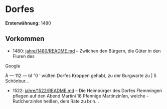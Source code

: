 # Dorfes

**Ersterwähnung:** 1480

## Vorkommen
- 1480: [jahre/1480/README.md](../jahre/1480/README.md) – Zwiſchen den Bürgern, die Güter in den Fluren des

Google


À — 112 — bl
“0 ‘ wüſten Dorfes Kroppen gehabt, zu der Burgwarte zu |
5 Schönbur...
- 1522: [jahre/1522/README.md](../jahre/1522/README.md) – Die Heimbürger des Dorfes Flemmingen pflegen auf
den Abend Martini 18 Pfennige Martinzinſen, welche
-Rutſcherzinſen heißen, dem Rate zu brin...
